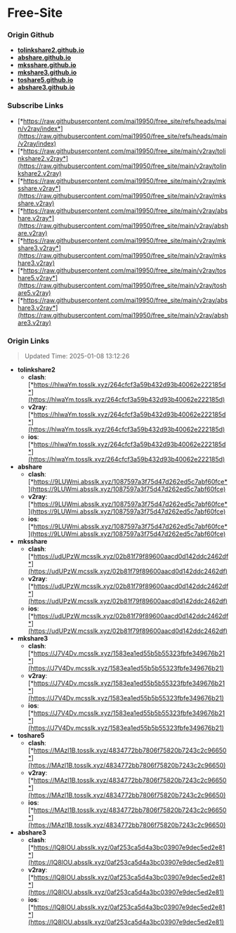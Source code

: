 # Free-Site

### Origin Github

- [**tolinkshare2.github.io**](https://github.com/tolinkshare2/tolinkshare2.github.io)
- [**abshare.github.io**](https://github.com/abshare/abshare.github.io)
- [**mksshare.github.io**](https://github.com/mksshare/mksshare.github.io)
- [**mkshare3.github.io**](https://github.com/mkshare3/mkshare3.github.io)
- [**toshare5.github.io**](https://github.com/toshare5/toshare5.github.io)
- [**abshare3.github.io**](https://github.com/abshare3/abshare3.github.io)

### Subscribe Links

- [*https://raw.githubusercontent.com/mai19950/free_site/refs/heads/main/v2ray/index*](https://raw.githubusercontent.com/mai19950/free_site/refs/heads/main/v2ray/index)
- [*https://raw.githubusercontent.com/mai19950/free_site/main/v2ray/tolinkshare2.v2ray*](https://raw.githubusercontent.com/mai19950/free_site/main/v2ray/tolinkshare2.v2ray)
- [*https://raw.githubusercontent.com/mai19950/free_site/main/v2ray/mksshare.v2ray*](https://raw.githubusercontent.com/mai19950/free_site/main/v2ray/mksshare.v2ray)
- [*https://raw.githubusercontent.com/mai19950/free_site/main/v2ray/abshare.v2ray*](https://raw.githubusercontent.com/mai19950/free_site/main/v2ray/abshare.v2ray)
- [*https://raw.githubusercontent.com/mai19950/free_site/main/v2ray/mkshare3.v2ray*](https://raw.githubusercontent.com/mai19950/free_site/main/v2ray/mkshare3.v2ray)
- [*https://raw.githubusercontent.com/mai19950/free_site/main/v2ray/toshare5.v2ray*](https://raw.githubusercontent.com/mai19950/free_site/main/v2ray/toshare5.v2ray)
- [*https://raw.githubusercontent.com/mai19950/free_site/main/v2ray/abshare3.v2ray*](https://raw.githubusercontent.com/mai19950/free_site/main/v2ray/abshare3.v2ray)

### Origin Links

> Updated Time: 2025-01-08 13:12:26

- **tolinkshare2**
  - **clash**: [*https://hlwaYm.tosslk.xyz/264cfcf3a59b432d93b40062e222185d*](https://hlwaYm.tosslk.xyz/264cfcf3a59b432d93b40062e222185d)
  - **v2ray**: [*https://hlwaYm.tosslk.xyz/264cfcf3a59b432d93b40062e222185d*](https://hlwaYm.tosslk.xyz/264cfcf3a59b432d93b40062e222185d)
  - **ios**: [*https://hlwaYm.tosslk.xyz/264cfcf3a59b432d93b40062e222185d*](https://hlwaYm.tosslk.xyz/264cfcf3a59b432d93b40062e222185d)
- **abshare**
  - **clash**: [*https://9LUWmi.absslk.xyz/1087597a3f75d47d262ed5c7abf60fce*](https://9LUWmi.absslk.xyz/1087597a3f75d47d262ed5c7abf60fce)
  - **v2ray**: [*https://9LUWmi.absslk.xyz/1087597a3f75d47d262ed5c7abf60fce*](https://9LUWmi.absslk.xyz/1087597a3f75d47d262ed5c7abf60fce)
  - **ios**: [*https://9LUWmi.absslk.xyz/1087597a3f75d47d262ed5c7abf60fce*](https://9LUWmi.absslk.xyz/1087597a3f75d47d262ed5c7abf60fce)
- **mksshare**
  - **clash**: [*https://udUPzW.mcsslk.xyz/02b81f79f89600aacd0d142ddc2462df*](https://udUPzW.mcsslk.xyz/02b81f79f89600aacd0d142ddc2462df)
  - **v2ray**: [*https://udUPzW.mcsslk.xyz/02b81f79f89600aacd0d142ddc2462df*](https://udUPzW.mcsslk.xyz/02b81f79f89600aacd0d142ddc2462df)
  - **ios**: [*https://udUPzW.mcsslk.xyz/02b81f79f89600aacd0d142ddc2462df*](https://udUPzW.mcsslk.xyz/02b81f79f89600aacd0d142ddc2462df)
- **mkshare3**
  - **clash**: [*https://J7V4Dv.mcsslk.xyz/1583ea1ed55b5b55323fbfe349676b21*](https://J7V4Dv.mcsslk.xyz/1583ea1ed55b5b55323fbfe349676b21)
  - **v2ray**: [*https://J7V4Dv.mcsslk.xyz/1583ea1ed55b5b55323fbfe349676b21*](https://J7V4Dv.mcsslk.xyz/1583ea1ed55b5b55323fbfe349676b21)
  - **ios**: [*https://J7V4Dv.mcsslk.xyz/1583ea1ed55b5b55323fbfe349676b21*](https://J7V4Dv.mcsslk.xyz/1583ea1ed55b5b55323fbfe349676b21)
- **toshare5**
  - **clash**: [*https://MAzl1B.tosslk.xyz/4834772bb7806f75820b7243c2c96650*](https://MAzl1B.tosslk.xyz/4834772bb7806f75820b7243c2c96650)
  - **v2ray**: [*https://MAzl1B.tosslk.xyz/4834772bb7806f75820b7243c2c96650*](https://MAzl1B.tosslk.xyz/4834772bb7806f75820b7243c2c96650)
  - **ios**: [*https://MAzl1B.tosslk.xyz/4834772bb7806f75820b7243c2c96650*](https://MAzl1B.tosslk.xyz/4834772bb7806f75820b7243c2c96650)
- **abshare3**
  - **clash**: [*https://IQ8IOU.absslk.xyz/0af253ca5d4a3bc03907e9dec5ed2e81*](https://IQ8IOU.absslk.xyz/0af253ca5d4a3bc03907e9dec5ed2e81)
  - **v2ray**: [*https://IQ8IOU.absslk.xyz/0af253ca5d4a3bc03907e9dec5ed2e81*](https://IQ8IOU.absslk.xyz/0af253ca5d4a3bc03907e9dec5ed2e81)
  - **ios**: [*https://IQ8IOU.absslk.xyz/0af253ca5d4a3bc03907e9dec5ed2e81*](https://IQ8IOU.absslk.xyz/0af253ca5d4a3bc03907e9dec5ed2e81)

